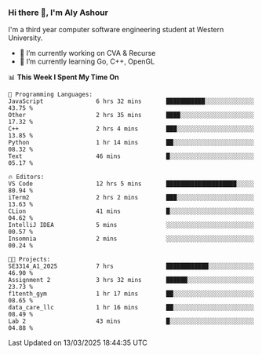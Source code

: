 ### Hi there 👋, I'm Aly Ashour
I'm a third year computer software engineering student at Western University.

- 🔭 I’m currently working on CVA & Recurse
- 🌱 I’m currently learning Go, C++, OpenGL

<!--START_SECTION:waka-->
📊 **This Week I Spent My Time On** 

```text
💬 Programming Languages: 
JavaScript               6 hrs 32 mins       ███████████░░░░░░░░░░░░░░   43.75 % 
Other                    2 hrs 35 mins       ████░░░░░░░░░░░░░░░░░░░░░   17.32 % 
C++                      2 hrs 4 mins        ███░░░░░░░░░░░░░░░░░░░░░░   13.85 % 
Python                   1 hr 14 mins        ██░░░░░░░░░░░░░░░░░░░░░░░   08.32 % 
Text                     46 mins             █░░░░░░░░░░░░░░░░░░░░░░░░   05.17 % 

🔥 Editors: 
VS Code                  12 hrs 5 mins       ████████████████████░░░░░   80.94 % 
iTerm2                   2 hrs 2 mins        ███░░░░░░░░░░░░░░░░░░░░░░   13.63 % 
CLion                    41 mins             █░░░░░░░░░░░░░░░░░░░░░░░░   04.62 % 
IntelliJ IDEA            5 mins              ░░░░░░░░░░░░░░░░░░░░░░░░░   00.57 % 
Insomnia                 2 mins              ░░░░░░░░░░░░░░░░░░░░░░░░░   00.24 % 

🐱‍💻 Projects: 
SE3314_A1_2025           7 hrs               ████████████░░░░░░░░░░░░░   46.90 % 
Assignment 2             3 hrs 32 mins       ██████░░░░░░░░░░░░░░░░░░░   23.73 % 
f1tenth_gym              1 hr 17 mins        ██░░░░░░░░░░░░░░░░░░░░░░░   08.65 % 
data_care_llc            1 hr 16 mins        ██░░░░░░░░░░░░░░░░░░░░░░░   08.49 % 
Lab 2                    43 mins             █░░░░░░░░░░░░░░░░░░░░░░░░   04.88 % 
```


 Last Updated on 13/03/2025 18:44:35 UTC
<!--END_SECTION:waka-->
